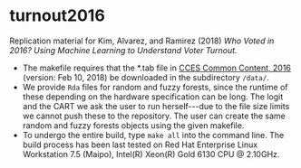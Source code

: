 # turnout2016

Replication material for Kim, Alvarez, and Ramirez (2018) *Who Voted in 2016?  Using Machine Learning to Understand Voter Turnout.*

* The makefile requires that the \*.tab file in [CCES Common Content, 2016](https://dataverse.harvard.edu/dataset.xhtml?persistentId=doi%3A10.7910/DVN/GDF6Z0) (version: Feb 10, 2018) be downloaded in the subdirectory `/data/`. 
* We provide `Rda` files for random and fuzzy forests, since the runtime of these depending on the hardware specification can be long. The logit and the CART we ask the user to run herself---due to the file size limits we cannot push these to the repository. The user can create the same random and fuzzy forests objects using the given makefile.
* To undergo the entire build, type `make all` into the command line. The build process has been last tested on Red Hat Enterprise Linux Workstation 7.5 (Maipo), Intel(R) Xeon(R) Gold 6130 CPU @ 2.10GHz.
